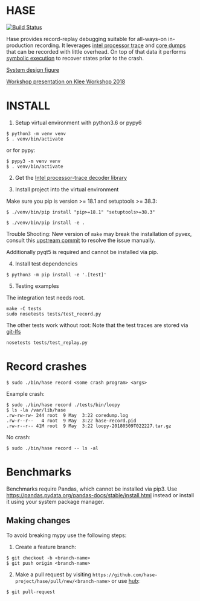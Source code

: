 # HASE

[![Build Status](https://travis-ci.org/hase-project/hase.svg?branch=master)](https://travis-ci.org/hase-project/hase)

Hase provides record-replay debugging suitable for all-ways-on in-production recording.
It leverages [intel processor trace](https://software.intel.com/en-us/blogs/2013/09/18/processor-tracing)
and [core dumps](https://en.wikipedia.org/wiki/Core_dump) that can be recorded with
little overhead.
On top of that data it performs [symbolic execution](https://github.com/angr/angr)
to recover states prior to the crash.

[System design figure](https://dl.thalheim.io/o-SUOvpks1NlMsggEjCfOQ/complete-design.html)

[Workshop presentation on Klee Workshop 2018](https://docs.google.com/presentation/d/1QeJtKAtLsBbpX9U-llUe_zOLeJpCCq-p8frFMmj9cd4/edit?usp=sharing)

# INSTALL

1. Setup virtual environment with python3.6 or pypy6

```console
$ python3 -m venv venv
$ . venv/bin/activate
```

or for pypy:

```
$ pypy3 -m venv venv
$ . venv/bin/activate
```

2. Get the [Intel processor-trace decoder library](https://github.com/01org/processor-trace)

3. Install project into the virtual environment

Make sure you pip is version >= 18.1 and setuptools >= 38.3:

```
$ ./venv/bin/pip install "pip>=18.1" "setuptools>=38.3"
```

```console
$ ./venv/bin/pip install -e .
```

Trouble Shooting:
New version of `make` may break the installation of pyvex, consult this [upstream commit](https://github.com/angr/pyvex/commit/5ed27fc213a20e2e9bec0131058ec4795c644d0f) to resolve the issue manually.

Additionally pyqt5 is required and cannot be installed via pip. 

4. Install test dependencies

```console
$ python3 -m pip install -e '.[test]'
```

5. Testing examples

The integration test needs root.

```console
make -C tests
sudo nosetests tests/test_record.py
```

The other tests work without root:
Note that the test traces are stored via [git-lfs](https://git-lfs.github.com/)

```console
nosetests tests/test_replay.py
```

# Record crashes

```console
$ sudo ./bin/hase record <some crash program> <args>
```

Example crash:

```console
$ sudo ./bin/hase record ./tests/bin/loopy
$ ls -la /var/lib/hase
.rw-rw-rw- 244 root  9 May  3:22 coredump.log
.rw-r--r--   4 root  9 May  3:22 hase-record.pid
.rw-r--r-- 41M root  9 May  3:22 loopy-20180509T022227.tar.gz
```

No crash:

```console
$ sudo ./bin/hase record -- ls -al
```

# Benchmarks

Benchmarks require Pandas, which cannot be installed via pip3.
Use https://pandas.pydata.org/pandas-docs/stable/install.html instead or install
it using your system package manager.

## Making changes

To avoid breaking mypy use the following steps:

1. Create a feature branch:

```console
$ git checkout -b <branch-name> 
$ git push origin <branch-name>
```

2. Make a pull request by visiting `https://github.com/hase-project/hase/pull/new/<branch-name>` or use [hub](https://hub.github.com):

```console
$ git pull-request
```
